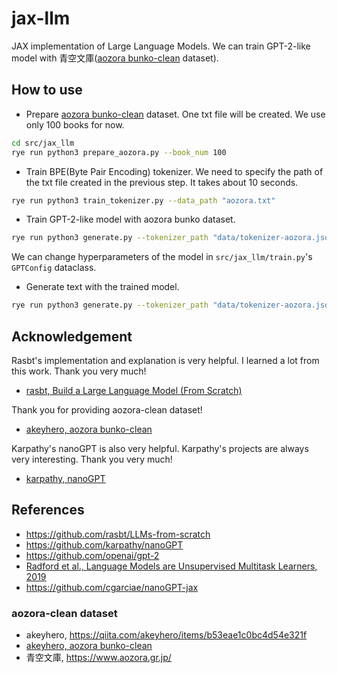 # jax-llm
JAX implementation of Large Language Models.
We can train GPT-2-like model with 青空文庫([aozora bunko-clean](https://huggingface.co/datasets/globis-university/aozorabunko-clean?row=0) dataset).

## How to use
- Prepare [aozora bunko-clean](https://huggingface.co/datasets/globis-university/aozorabunko-clean?row=0) dataset.
One txt file will be created. We use only 100 books for now.
```bash
cd src/jax_llm
rye run python3 prepare_aozora.py --book_num 100
```

- Train BPE(Byte Pair Encoding) tokenizer.
We need to specify the path of the txt file created in the previous step. It takes about 10 seconds.
```bash
rye run python3 train_tokenizer.py --data_path "aozora.txt"
```

- Train GPT-2-like model with aozora bunko dataset.
```bash
rye run python3 generate.py --tokenizer_path "data/tokenizer-aozora.json" --model_path "model/aozora_variables.pkl""
```
We can change hyperparameters of the model in `src/jax_llm/train.py`'s `GPTConfig` dataclass.

- Generate text with the trained model.
```bash
rye run python3 generate.py --tokenizer_path "data/tokenizer-aozora.json" --model_path "model/aozora_variables.pkl"
```


## Acknowledgement
Rasbt's implementation and explanation is very helpful. I learned a lot from this work. Thank you very much!
- [rasbt, Build a Large Language Model (From Scratch)](https://github.com/rasbt/LLMs-from-scratch)

Thank you for providing aozora-clean dataset!
- [akeyhero, aozora bunko-clean](https://huggingface.co/datasets/globis-university/aozorabunko-clean?row=0)

Karpathy's nanoGPT is also very helpful. Karpathy's projects are always very interesting. Thank you very much!
- [karpathy, nanoGPT](https://github.com/karpathy/nanoGPT)

## References
- https://github.com/rasbt/LLMs-from-scratch
- https://github.com/karpathy/nanoGPT
- https://github.com/openai/gpt-2
- [Radford et al., Language Models are Unsupervised Multitask Learners, 2019](https://d4mucfpksywv.cloudfront.net/better-language-models/language-models.pdf)
- https://github.com/cgarciae/nanoGPT-jax

### aozora-clean dataset
- akeyhero, https://qiita.com/akeyhero/items/b53eae1c0bc4d54e321f
- [akeyhero, aozora bunko-clean](https://huggingface.co/datasets/globis-university/aozorabunko-clean?row=0)
- 青空文庫, https://www.aozora.gr.jp/